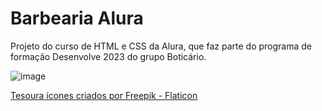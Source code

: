 # Barbearia Alura 

Projeto do curso de HTML e CSS da Alura, que faz parte do programa de formação Desenvolve 2023 do grupo Boticário.


![image](https://user-images.githubusercontent.com/99370978/218474983-daa83f4b-fd0e-4abb-a3b9-2e29cd06ee4d.png)

<a href="https://www.flaticon.com/br/icones-gratis/tesoura" title="tesoura ícones">Tesoura ícones criados por Freepik - Flaticon</a>
